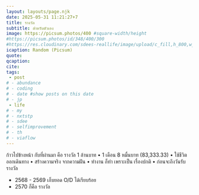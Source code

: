 ```yaml
---
layout: layouts/page.njk
date: 2025-05-31 11:21:27+7
title: รางวัล
subtitle: สำหรับตัวเอง
image: https://picsum.photos/400 #square-width/height
#https://picsum.photos/id/348/400/300
#https://res.cloudinary.com/sdees-reallife/image/upload/c_fill,h_800,w_800/v1734859281/IMG_20241203_072915_n1dpaz.jpg
icaption: Random (Picsum)
quote:
qcaption: 
cite: 
tags: 
 - post
# - abundance
# - coding
# - date #show posts on this date
# - jp
 - life
# - my
# - nxtstp
# - sdee
# - selfimprovement
# - th
# - viaflow
---
```

ก้าวไปข้างหน้า กับที่ผ่านมา คือ รางวัล 1 ล้านบาท • 1 เดือน 8 หมื่นบาท (83,333.33) • ใช้ชีวิต ออกเดินทาง • สร้างความจริง จากความฝัน • ทำงาน ก็ทำ เพราะเป็น เรื่องปกติ • ก่อนจะถึงวันรับรางวัล
- 2568 - 2569 เก็บยอด O/D ได้เรียบร้อย
- 2570 ก็คือ รางวัล
